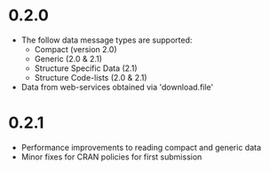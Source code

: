 # 0.2.0

- The follow data message types are supported:
    - Compact (version 2.0)
    - Generic (2.0 & 2.1)
    - Structure Specific Data (2.1)
    - Structure Code-lists (2.0 & 2.1)
- Data from web-services obtained via 'download.file'

# 0.2.1

- Performance improvements to reading compact and generic data
- Minor fixes for CRAN policies for first submission
